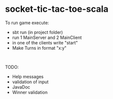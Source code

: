 # socket-tic-tac-toe-scala
To run game execute:
- sbt run (in project folder)
- run 1 MainServer and 2 MainClient
- in one of the clients write "start"
- Make Turns in format "x:y"
<br />

TODO:
- Help messages
- validation of input
- JavaDoc
- Winner validation
